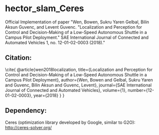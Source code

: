 # hector_slam_Ceres
Official Implementation of paper "Wen, Bowen, Sukru Yaren Gelbal, Bilin Aksun Guvenc, and Levent Guvenc. "Localization and Perception for Control and Decision-Making of a Low-Speed Autonomous Shuttle in a Campus Pilot Deployment." SAE International Journal of Connected and Automated Vehicles 1, no. 12-01-02-0003 (2018)."

## Citation:
\cite{
@article{wen2018localization,
  title={Localization and Perception for Control and Decision-Making of a Low-Speed Autonomous Shuttle in a Campus Pilot Deployment},
  author={Wen, Bowen and Gelbal, Sukru Yaren and Guvenc, Bilin Aksun and Guvenc, Levent},
  journal={SAE International Journal of Connected and Automated Vehicles},
  volume={1},
  number={12-01-02-0003},
  year={2018}
}
}


## Dependency:
Ceres (optimization library developed by Google, similar to G2O): http://ceres-solver.org/
